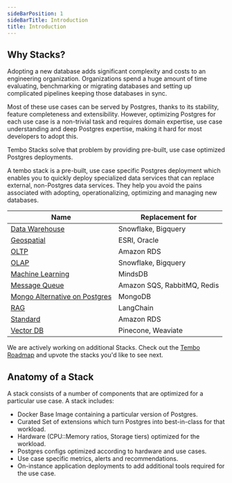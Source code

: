 ```yaml
---
sideBarPosition: 1
sideBarTitle: Introduction
title: Introduction
---
```


## Why Stacks?

Adopting a new database adds significant complexity and costs to an engineering organization. Organizations spend a huge amount of time evaluating, benchmarking or migrating databases and setting up complicated pipelines keeping those databases in sync.

Most of these use cases can be served by Postgres, thanks to its stability, feature completeness and extensibility. However, optimizing Postgres for each use case is a non-trivial task and requires domain expertise, use case understanding and deep Postgres expertise, making it hard for most developers to adopt this.

Tembo Stacks solve that problem by providing pre-built, use case optimized Postgres deployments.

A tembo stack is a pre-built, use case specific Postgres deployment which enables you to quickly deploy specialized data services that can replace external, non-Postgres data services. They help you avoid the pains associated with adopting, operationalizing, optimizing and managing new databases.

| Name                                                  | Replacement for             |
| ----------------------------------------------------- | --------------------------- |
| [Data Warehouse](datawarehouse.md)                    | Snowflake, Bigquery         |
| [Geospatial](geospatial.md)                           | ESRI, Oracle                |
| [OLTP](oltp.md)                                       | Amazon RDS                  |
| [OLAP](olap.md)                                       | Snowflake, Bigquery         |
| [Machine Learning](machine-learning.md)               | MindsDB                     |
| [Message Queue](message-queue.md)                     | Amazon SQS, RabbitMQ, Redis |
| [Mongo Alternative on Postgres](mongo-alternative.md) | MongoDB                     |
| [RAG](rag.md)                                         | LangChain                   |
| [Standard](standard.md)                               | Amazon RDS                  |
| [Vector DB](vector-db.md)                             | Pinecone, Weaviate          |

We are actively working on additional Stacks. Check out the [Tembo Roadmap](https://roadmap.tembo.io/roadmap) and upvote the stacks you'd like to see next.

## Anatomy of a Stack

A stack consists of a number of components that are optimized for a particular use case. A stack includes:

-   Docker Base Image containing a particular version of Postgres.
-   Curated Set of extensions which turn Postgres into best-in-class for that workload.
-   Hardware (CPU::Memory ratios, Storage tiers) optimized for the workload.
-   Postgres configs optimized according to hardware and use cases.
-   Use case specific metrics, alerts and recommendations.
-   On-instance application deployments to add additional tools required for the use case.

